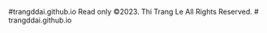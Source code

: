 ﻿#trangddai.github.io
Read only
&copy;2023. Thi Trang Le All Rights Reserved.
    # trangddai.github.io
